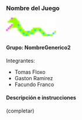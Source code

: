 ### Nombre del Juego 

![capturaJuego](assets/bicho/0.png)

#### Grupo: NombreGenerico2

Integrantes:

- Tomas Floxo 
- Gaston Ramirez
- Facundo Franco

#### Descripción e instrucciones

(completar)
